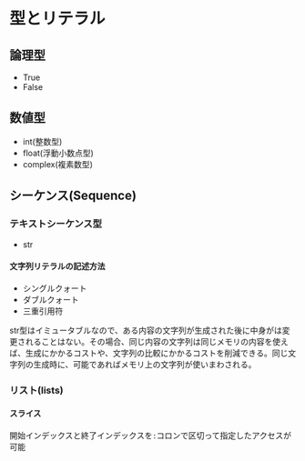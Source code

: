 # 型とリテラル

## 論理型

- True
- False

## 数値型

- int(整数型)
- float(浮動小数点型)
- complex(複素数型)


## シーケンス(Sequence)

### テキストシーケンス型

- str

#### 文字列リテラルの記述方法

- シングルクォート
- ダブルクォート
- 三重引用符

str型はイミュータブルなので、ある内容の文字列が生成された後に中身がは変更されることはない。その場合、同じ内容の文字列は同じメモリの内容を使えば、生成にかかるコストや、文字列の比較にかかるコストを削減できる。同じ文字列の生成時に、可能であればメモリ上の文字列が使いまわされる。


### リスト(lists)

#### スライス

開始インデックスと終了インデックスを`:`コロンで区切って指定したアクセスが可能